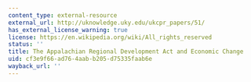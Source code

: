 ```yaml
---
content_type: external-resource
external_url: http://uknowledge.uky.edu/ukcpr_papers/51/
has_external_license_warning: true
license: https://en.wikipedia.org/wiki/All_rights_reserved
status: ''
title: The Appalachian Regional Development Act and Economic Change
uid: cf3e9f66-ad76-4aab-b205-d75335faab6e
wayback_url: ''
---
```

